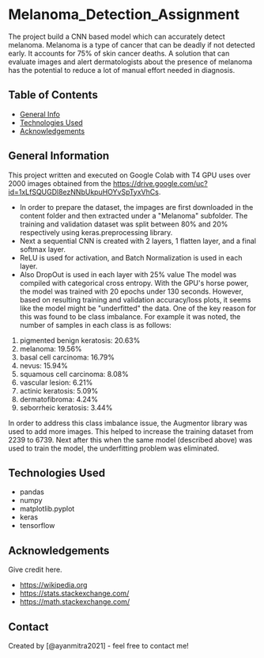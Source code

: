 # Melanoma_Detection_Assignment
The project  build a CNN based model which can accurately detect melanoma. Melanoma is a type of cancer that can be deadly if not detected early. It accounts for 75% of skin cancer deaths. A solution that can evaluate images and alert dermatologists about the presence of melanoma has the potential to reduce a lot of manual effort needed in diagnosis.

## Table of Contents
* [General Info](#general-information)
* [Technologies Used](#technologies-used)
* [Acknowledgements](#acknowledgements)

## General Information
This project written and executed on Google Colab with T4 GPU uses over 2000 images obtained from the  https://drive.google.com/uc?id=1xLfSQUGDl8ezNNbUkpuHOYvSpTyxVhCs. 
- In order to prepare the dataset, the impages are first downloaded in the content folder and then extracted under a "Melanoma" subfolder. The training and validation dataset was split between 80% and 20% respectively using keras.preprocessing library.  
- Next a sequential CNN is created with 2 layers, 1 flatten layer, and a final softmax layer. 
- ReLU is used for activation, and Batch Normalization is used in each layer. 
- Also DropOut is used in each layer with 25% value
The model was compiled with categorical cross entropy. With the GPU's horse power, the model was trained with 20 epochs under 130 seconds. 
However, based on resulting training and validation accuracy/loss plots, it seems like the model might be "underfitted" the data. One of the key reason for this was found to be class imbalance. For example it was noted, the number of samples in each class is as follows:
1. pigmented benign keratosis: 20.63%
2. melanoma: 19.56%
3. basal cell carcinoma: 16.79%
4. nevus: 15.94%
5. squamous cell carcinoma: 8.08%
6. vascular lesion: 6.21%
7. actinic keratosis: 5.09%
8. dermatofibroma: 4.24%
9. seborrheic keratosis: 3.44%

In order to address this class imbalance issue, the Augmentor library was used to add more images. This helped to increase the training dataset from 2239 to 6739. 
Next after this when the same model (described above) was used to train the model, the underfitting problem was eliminated. 

## Technologies Used
- pandas
- numpy
- matplotlib.pyplot
- keras
- tensorflow

## Acknowledgements
Give credit here.
- https://wikipedia.org
- https://stats.stackexchange.com/
- https://math.stackexchange.com/

## Contact
Created by [@ayanmitra2021] - feel free to contact me!